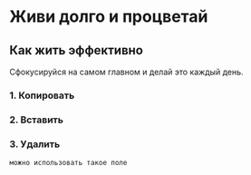 # Живи долго и процветай
## Как жить эффективно
Сфокусируйся на самом главном и делай это каждый день.

### 1. Копировать
### 2. Вставить
### 3. Удалить
```
можно использовать такое поле
```
